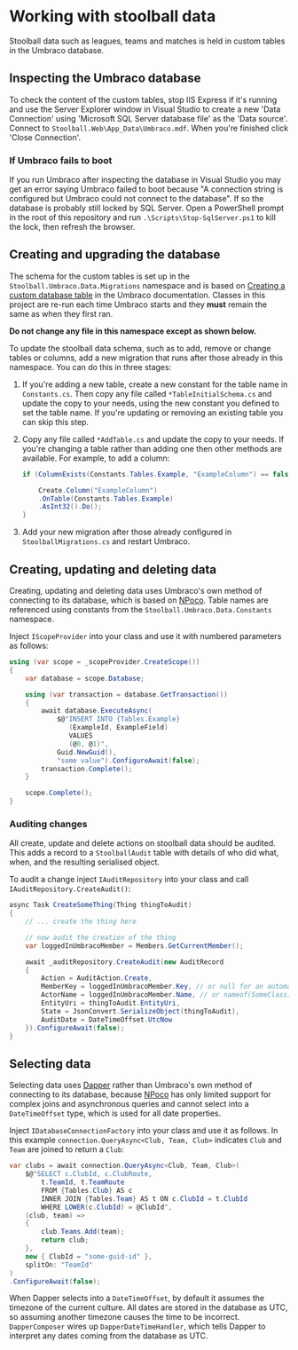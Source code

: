 # Working with stoolball data

Stoolball data such as leagues, teams and matches is held in custom tables in the Umbraco database.

## Inspecting the Umbraco database

To check the content of the custom tables, stop IIS Express if it's running and use the Server Explorer window in Visual Studio to create a new 'Data Connection' using 'Microsoft SQL Server database file' as the 'Data source'. Connect to `Stoolball.Web\App_Data\Umbraco.mdf`. When you're finished click 'Close Connection'.

### If Umbraco fails to boot

If you run Umbraco after inspecting the database in Visual Studio you may get an error saying Umbraco failed to boot because "A connection string is configured but Umbraco could not connect to the database". If so the database is probably still locked by SQL Server. Open a PowerShell prompt
in the root of this repository and run `.\Scripts\Stop-SqlServer.ps1` to kill the lock, then refresh the browser.

## Creating and upgrading the database

The schema for the custom tables is set up in the `Stoolball.Umbraco.Data.Migrations` namespace and is based on [Creating a custom database table](https://our.umbraco.com/Documentation/Extending/Database/) in the Umbraco documentation. Classes in this project are re-run each time Umbraco starts and they **must** remain the same as when they first ran.

**Do not change any file in this namespace except as shown below.**

To update the stoolball data schema, such as to add, remove or change tables or columns, add a new migration that runs after those already in this namespace. You can do this in three stages:

1. If you're adding a new table, create a new constant for the table name in `Constants.cs`. Then copy any file called `*TableInitialSchema.cs` and update the copy to your needs, using the new constant you defined to set the table name. If you're updating or removing an existing table you can skip this step.
2. Copy any file called `*AddTable.cs` and update the copy to your needs. If you're changing a table rather than adding one then other methods are available. For example, to add a column:

   ```csharp
   if (ColumnExists(Constants.Tables.Example, "ExampleColumn") == false) {

       Create.Column("ExampleColumn")
       .OnTable(Constants.Tables.Example)
       .AsInt32().Do();
   }
   ```

3. Add your new migration after those already configured in `StoolballMigrations.cs` and restart Umbraco.

## Creating, updating and deleting data

Creating, updating and deleting data uses Umbraco's own method of connecting to its database, which is based on [NPoco](https://discoverdot.net/projects/npoco). Table names are referenced using constants from the `Stoolball.Umbraco.Data.Constants` namespace.

Inject `IScopeProvider` into your class and use it with numbered parameters as follows:

```csharp
using (var scope = _scopeProvider.CreateScope())
{
    var database = scope.Database;

    using (var transaction = database.GetTransaction())
    {
        await database.ExecuteAsync(
            $@"INSERT INTO {Tables.Example}
               (ExampleId, ExampleField)
               VALUES
               (@0, @1)",
            Guid.NewGuid(),
            "some value").ConfigureAwait(false);
        transaction.Complete();
    }

    scope.Complete();
}
```

### Auditing changes

All create, update and delete actions on stoolball data should be audited. This adds a record to a `StoolballAudit` table with details of who did what, when, and the resulting serialised object.

To audit a change inject `IAuditRepository` into your class and call `IAuditRepository.CreateAudit()`:

```csharp
async Task CreateSomeThing(Thing thingToAudit)
{
    // ... create the thing here

    // now audit the creation of the thing
    var loggedInUmbracoMember = Members.GetCurrentMember();

    await _auditRepository.CreateAudit(new AuditRecord
    {
        Action = AuditAction.Create,
        MemberKey = loggedInUmbracoMember.Key, // or null for an automated process
        ActorName = loggedInUmbracoMember.Name, // or nameof(SomeClass) for an automated process
        EntityUri = thingToAudit.EntityUri,
        State = JsonConvert.SerializeObject(thingToAudit),
        AuditDate = DateTimeOffset.UtcNow
    }).ConfigureAwait(false);
}
```

## Selecting data

Selecting data uses [Dapper](https://github.com/StackExchange/Dapper) rather than Umbraco's own method of connecting to its database, because [NPoco](https://discoverdot.net/projects/npoco) has only limited support for complex joins and asynchronous queries and cannot select into a `DateTimeOffset` type, which is used for all date properties.

Inject `IDatabaseConnectionFactory` into your class and use it as follows. In this example `connection.QueryAsync<Club, Team, Club>` indicates `Club` and `Team` are joined to return a `Club`:

```csharp
var clubs = await connection.QueryAsync<Club, Team, Club>(
    $@"SELECT c.ClubId, c.ClubRoute,
        t.TeamId, t.TeamRoute
        FROM {Tables.Club} AS c
        INNER JOIN {Tables.Team} AS t ON c.ClubId = t.ClubId
        WHERE LOWER(c.ClubId) = @ClubId",
    (club, team) =>
    {
        club.Teams.Add(team);
        return club;
    },
    new { ClubId = "some-guid-id" },
    splitOn: "TeamId"
)
.ConfigureAwait(false);
```

When Dapper selects into a `DateTimeOffset`, by default it assumes the timezone of the current culture. All dates are stored in the database as UTC, so assuming another timezone causes the time to be incorrect. `DapperComposer` wires up `DapperDateTimeHandler`, which tells Dapper to interpret any dates coming from the database as UTC.
